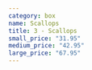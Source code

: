 ```yaml
---
category: box
name: Scallops
title: 3 - Scallops
small_price: "31.95"
medium_price: "42.95"
large_price: "67.95"
---
```

